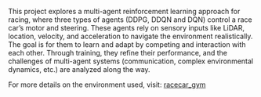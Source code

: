 This project explores a multi-agent reinforcement learning approach for racing, where three types of agents (DDPG, DDQN and DQN) control a race car’s motor and steering. These agents rely on sensory inputs like LiDAR, location, velocity, and acceleration to navigate the environment realistically. The goal is for them to learn and adapt by competing and interaction with each other. Through training, they refine their performance, and the challenges of multi-agent systems (communication, complex environmental dynamics, etc.) are analyzed along the way.

For more details on the environment used, visit: [racecar_gym](https://github.com/axelbr/racecar_gym/)
